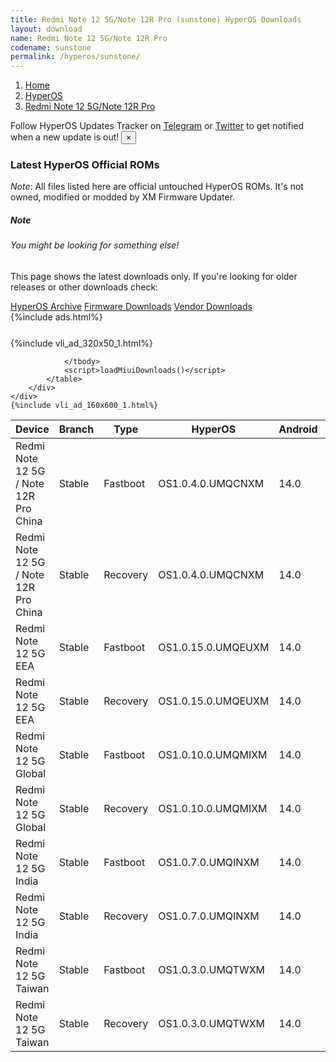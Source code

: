 ```yaml
---
title: Redmi Note 12 5G/Note 12R Pro (sunstone) HyperOS Downloads
layout: download
name: Redmi Note 12 5G/Note 12R Pro
codename: sunstone
permalink: /hyperos/sunstone/
---
```

<nav aria-label="breadcrumb">
    <ol class="breadcrumb">
        <li class="breadcrumb-item"><a href="/">Home</a></li>
        <li class="breadcrumb-item"><a href="/hyperos/">HyperOS</a></li>
        <li class="breadcrumb-item active" aria-current="page"><a href="/hyperos/sunstone/">Redmi Note 12 5G/Note 12R Pro</a></li>
    </ol>
</nav>
<div class="alert alert-primary alert-dismissible fade show" role="alert">
    Follow HyperOS Updates Tracker on <a href="https://t.me/MIUIUpdatesTracker" class="alert-link">Telegram</a>
     or <a href="https://twitter.com/MiFwUpdater" class="alert-link">Twitter</a> to get notified when a new update is out!
    <button type="button" class="close" data-dismiss="alert" aria-label="Close">
        <span aria-hidden="true">&times;</span>
    </button>
</div>

### Latest HyperOS Official ROMs
*Note*: All files listed here are official untouched HyperOS ROMs. It's not owned, modified or modded by XM Firmware Updater.
<div class="card">
  <div class="card-body">
    <h5 class="card-title">Note</h5>
    <h6 class="card-subtitle mb-2 text-muted">You might be looking for something else!</h6>
    <p class="card-text">This page shows the latest downloads only.
     If you're looking for older releases or other downloads check:</p>
    <a href="/archive/hyperos/sunstone/" class="card-link">HyperOS Archive</a>
    <a href="/firmware/sunstone/" class="card-link">Firmware Downloads</a>
    <a href="/vendor/sunstone/" class="card-link">Vendor Downloads</a>
  </div>
</div>
{%include ads.html%}
<div class="row justify-content-center">
    <div class="col-10">
        <div class="table-responsive-md" style="margin-top: 25px;">
            {%include vli_ad_320x50_1.html%}
            <table id="miui" class="display dt-responsive nowrap compact table table-striped table-hover table-sm">
                <thead class="thead-dark">
                    <tr>
                        <th data-ref="device">Device</th>
                        <th data-ref="branch">Branch</th>
                        <th data-ref="type">Type</th>
                        <th data-ref="miui">HyperOS</th>
                        <th data-ref="android">Android</th>
                        <th data-ref="size">Size</th>
                        <th data-ref="size">Date</th>
                        <th data-ref="link">Link</th>
                    </tr>
                </thead>
                <tbody>
                <tr><td>Redmi Note 12 5G / Note 12R Pro China</td><td>Stable</td><td>Fastboot</td><td>OS1.0.4.0.UMQCNXM</td><td>14.0</td><td>6.2 GB</td><td>2024-12-25</td><td><a href="/hyperos/sunstone/stable/OS1.0.4.0.UMQCNXM/">Download</a></td></tr>
<tr><td>Redmi Note 12 5G / Note 12R Pro China</td><td>Stable</td><td>Recovery</td><td>OS1.0.4.0.UMQCNXM</td><td>14.0</td><td>4.4 GB</td><td>2025-01-13</td><td><a href="/hyperos/sunstone/stable/OS1.0.4.0.UMQCNXM/">Download</a></td></tr>
<tr><td>Redmi Note 12 5G EEA</td><td>Stable</td><td>Fastboot</td><td>OS1.0.15.0.UMQEUXM</td><td>14.0</td><td>6.0 GB</td><td>2025-02-24</td><td><a href="/hyperos/sunstone/stable/OS1.0.15.0.UMQEUXM/">Download</a></td></tr>
<tr><td>Redmi Note 12 5G EEA</td><td>Stable</td><td>Recovery</td><td>OS1.0.15.0.UMQEUXM</td><td>14.0</td><td>4.0 GB</td><td>2025-03-03</td><td><a href="/hyperos/sunstone/stable/OS1.0.15.0.UMQEUXM/">Download</a></td></tr>
<tr><td>Redmi Note 12 5G Global</td><td>Stable</td><td>Fastboot</td><td>OS1.0.10.0.UMQMIXM</td><td>14.0</td><td>6.4 GB</td><td>2025-02-18</td><td><a href="/hyperos/sunstone/stable/OS1.0.10.0.UMQMIXM/">Download</a></td></tr>
<tr><td>Redmi Note 12 5G Global</td><td>Stable</td><td>Recovery</td><td>OS1.0.10.0.UMQMIXM</td><td>14.0</td><td>3.9 GB</td><td>2025-02-25</td><td><a href="/hyperos/sunstone/stable/OS1.0.10.0.UMQMIXM/">Download</a></td></tr>
<tr><td>Redmi Note 12 5G India</td><td>Stable</td><td>Fastboot</td><td>OS1.0.7.0.UMQINXM</td><td>14.0</td><td>5.3 GB</td><td>2025-02-24</td><td><a href="/hyperos/sunstone/stable/OS1.0.7.0.UMQINXM/">Download</a></td></tr>
<tr><td>Redmi Note 12 5G India</td><td>Stable</td><td>Recovery</td><td>OS1.0.7.0.UMQINXM</td><td>14.0</td><td>3.8 GB</td><td>2025-03-04</td><td><a href="/hyperos/sunstone/stable/OS1.0.7.0.UMQINXM/">Download</a></td></tr>
<tr><td>Redmi Note 12 5G Taiwan</td><td>Stable</td><td>Fastboot</td><td>OS1.0.3.0.UMQTWXM</td><td>14.0</td><td>5.5 GB</td><td>2024-12-25</td><td><a href="/hyperos/sunstone/stable/OS1.0.3.0.UMQTWXM/">Download</a></td></tr>
<tr><td>Redmi Note 12 5G Taiwan</td><td>Stable</td><td>Recovery</td><td>OS1.0.3.0.UMQTWXM</td><td>14.0</td><td>3.8 GB</td><td>2025-01-13</td><td><a href="/hyperos/sunstone/stable/OS1.0.3.0.UMQTWXM/">Download</a></td></tr>

                </tbody>
                <script>loadMiuiDownloads()</script>
            </table>
        </div>
    </div>
    {%include vli_ad_160x600_1.html%}
</div>
